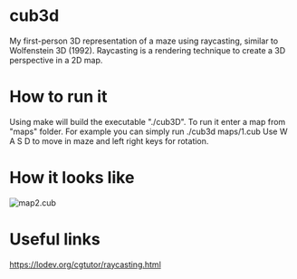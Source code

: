 # cub3d

My first-person 3D representation of a maze using raycasting, similar to Wolfenstein 3D (1992).
Raycasting is a rendering technique to create a 3D perspective in a 2D map.

# How to run it
Using make will build the executable "./cub3D". To run it enter a map from "maps" folder.
For example you can simply run ./cub3d maps/1.cub
Use W A S D to move in maze and left right keys for rotation.

# How it looks like

![map2.cub](https://media.discordapp.net/attachments/937622316433686548/1026168431831171193/Screen_Shot_2022-10-02_at_8.10.34_PM.png?width=1486&height=1177)


# Useful links

https://lodev.org/cgtutor/raycasting.html
